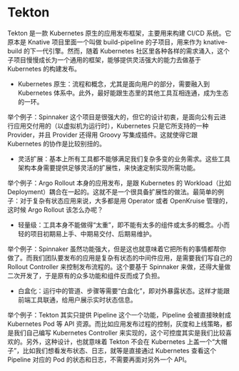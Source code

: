 # Tekton

Tekton 是一款 Kubernetes 原生的应用发布框架，主要用来构建 CI/CD 系统。它原本是 Knative 项目里面一个叫做 build-pipeline 的子项目，用来作为 knative-build 的下一代引擎。然而，随着 Kubernetes 社区里各种各样的需求涌入，这个子项目慢慢成长为一个通用的框架，能够提供灵活强大的能力去做基于 Kubernetes 的构建发布。

- Kubernetes 原生：流程和概念，尤其是面向用户的部分，需要融入到 Kubernetes 体系中。此外，最好能跟生态里的其他工具互相连通，成为生态的一环。

举个例子：Spinnaker 这个项目是很强大的，但它的设计初衷，是面向公有云进行应用交付用的（以虚拟机为运行时），Kubernetes 只是它所支持的一种 Provider，并且 Provider 还得用 Groovy 写集成插件。这就使得它跟 Kubernetes 的协作是比较别扭的。

- 灵活扩展：基本上所有工具都不能够满足我们复杂多变的业务需求。这些工具架构本身需要提供足够灵活的扩展性，来快速定制实现所需功能。

举个例子：Argo Rollout 本身的应用发布，是跟 Kubernetes 的 Workload（比如 Deployment）耦合在一起的。这就不是一个很具备扩展性的做法。最简单的例子：对于复杂有状态应用来说，大多都是用 Operator 或者 OpenKruise 管理的，这时候 Argo Rollout 该怎么办呢？

- 轻量级：工具本身不能做得“太重”，即不能有太多的组件或太多的概念。小而轻的项目初期易上手、中期易交付、后期易维护。

举个例子：Spinnaker 虽然功能强大，但是这也就意味着它把所有的事情都帮你做了。而我们团队要发布的应用是复杂有状态的中间件应用，是需要我们写自己的 Rollout Controller 来控制发布流程的。这个要基于 Spinnaker 来做，还得大量做二次开发了，于是原有的众多功能和组件反而成了负担。

- 白盒化：运行中的管道、步骤等需要“白盒化”，即对外暴露状态。这样才能跟前端工具联通，给用户展示实时状态信息。

举个例子：Tekton 其实只提供 Pipeline 这个一个功能，Pipeline 会被直接映射成 Kubernetes Pod 等 API 资源。而比如应用发布过程的控制，灰度和上线策略，都是我们自己编写 Kubernetes Controller 来实现的，这个可控度其实是我们比较喜欢的。另外，这种设计，也就意味着 Tekton 不会在 Kubernetes 上盖一个“大帽子”，比如我们想看发布状态、日志，就等是直接通过 Kubernetes 查看这个 Pipeline 对应的 Pod 的状态和日志，不需要再面对另外一个 API。
